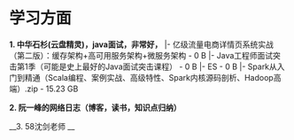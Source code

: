 # 学习方面
__1. 中华石杉(云盘精灵)，java面试，非常好，__
|- 亿级流量电商详情页系统实战（第二版）：缓存架构+高可用服务架构+微服务架构 - 0 B
|- Java工程师面试突击第1季（可能是史上最好的Java面试突击课程） - 0 B
|- ES - 0 B
|- Spark从入门到精通（Scala编程、案例实战、高级特性、Spark内核源码剖析、Hadoop高端）.zip - 15.23 GB

__2. 阮一峰的网络日志（博客，读书，知识点归纳）__

__3. 58沈剑老师 __